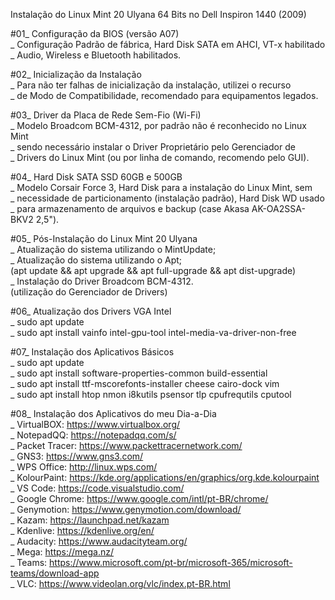
Instalação do Linux Mint 20 Ulyana 64 Bits no Dell Inspiron 1440 (2009)

#01_ Configuração da BIOS (versão A07)<br>
	_ Configuração Padrão de fábrica, Hard Disk SATA em AHCI, VT-x habilitado<br>
	_ Audio, Wireless e Bluetooth habilitados.
	
#02_ Inicialização da Instalação<br>
	_ Para não ter falhas de inicialização da instalação, utilizei o recurso<br>
	_ de Modo de Compatibilidade, recomendado para equipamentos legados.

#03_ Driver da Placa de Rede Sem-Fio (Wi-Fi)<br>
	_ Modelo Broadcom BCM-4312, por padrão não é reconhecido no Linux Mint<br>
	_ sendo necessário instalar o Driver Proprietário pelo Gerenciador de<br>
	_ Drivers do Linux Mint (ou por linha de comando, recomendo pelo GUI).

#04_ Hard Disk SATA SSD 60GB e 500GB<br>
	_ Modelo Corsair Force 3, Hard Disk para a instalação do Linux Mint, sem<br>
	_ necessidade de particionamento (instalação padrão), Hard Disk WD usado<br>
	_ para armazenamento de arquivos e backup (case Akasa AK-OA2SSA-BKV2 2,5").
	
#05_ Pós-Instalação do Linux Mint 20 Ulyana<br>
	_ Atualização do sistema utilizando o MintUpdate;<br>
	_ Atualização do sistema utilizando o Apt;<br>
		(apt update && apt upgrade && apt full-upgrade && apt dist-upgrade)<br>
	_ Instalação do Driver Broadcom BCM-4312.<br>
		(utilização do Gerenciador de Drivers)
	
#06_ Atualização dos Drivers VGA Intel<br>
	_ sudo apt update<br>
	_ sudo apt install vainfo intel-gpu-tool intel-media-va-driver-non-free
	  
#07_ Instalação dos Aplicativos Básicos<br>
	_ sudo apt update<br>
	_ sudo apt install software-properties-common build-essential<br>
	_ sudo apt install ttf-mscorefonts-installer cheese cairo-dock vim<br>
	_ sudo apt install htop nmon i8kutils psensor tlp cpufrequtils cputool

#08_ Instalação dos Aplicativos do meu Dia-a-Dia<br>
	_ VirtualBOX: https://www.virtualbox.org/<br>
	_ NotepadQQ: https://notepadqq.com/s/<br>
	_ Packet Tracer: https://www.packettracernetwork.com/<br>
	_ GNS3: https://www.gns3.com/<br>
	_ WPS Office: http://linux.wps.com/<br>
	_ KolourPaint: https://kde.org/applications/en/graphics/org.kde.kolourpaint<br>
	_ VS Code: https://code.visualstudio.com/<br>
	_ Google Chrome: https://www.google.com/intl/pt-BR/chrome/<br>
	_ Genymotion: https://www.genymotion.com/download/<br>
	_ Kazam: https://launchpad.net/kazam<br>
	_ Kdenlive: https://kdenlive.org/en/<br>
	_ Audacity: https://www.audacityteam.org/<br>
	_ Mega: https://mega.nz/<br>
	_ Teams: https://www.microsoft.com/pt-br/microsoft-365/microsoft-teams/download-app<br>
	_ VLC: https://www.videolan.org/vlc/index.pt-BR.html<br>